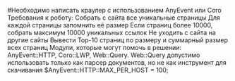 #Необходимо написать краулер с использованием AnyEvent или Coro
Требования к роботу:
Собрать с сайта все уникальные страницы
Для каждой страницы запомнить её размер
Если страниц более 10000, собрать максимум 10000 уникальных
ссылок
Не уходить с сайта на другие сайты
Вывести Top-10 страниц по размеру и суммарный размер всех
страниц
Модули, которые могут помочь в решении: AnyEvent::HTTP,
Coro::LWP, Web::Query. Web::Query допустимо использовать
только как парсер документов, но не как инструмент для скачивания
$AnyEvent::HTTP::MAX_PER_HOST = 100;